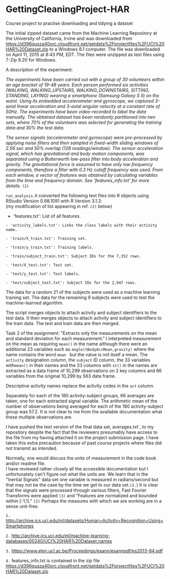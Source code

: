 # GettingCleaningProject-HAR
Course project to practise downloading and tidying a dataset

The initial zipped dataset came from the Machine Learning Repository at the University of California, Irvine and was downloaded from https://d396qusza40orc.cloudfront.net/getdata%2Fprojectfiles%2FUCI%20HAR%20Dataset.zip 
to a Windows 8.1 computer. The file was downloaded on April 11, 2015 at 8:43 PM, EDT.  The files were unzipped as text files using 7-Zip 9.20 for Windows.  

A description of the experiment:

*The experiments have been carried out with a group of 30 volunteers within an age bracket of 19-48 years. Each person performed six activities (WALKING, WALKING_UPSTAIRS, WALKING_DOWNSTAIRS, SITTING, STANDING, LAYING) wearing a smartphone (Samsung Galaxy S II) on the waist. Using its embedded accelerometer and gyroscope, we captured 3-axial linear acceleration and 3-axial angular velocity at a constant rate of 50Hz. The experiments have been video-recorded to label the data manually. The obtained dataset has been randomly partitioned into two sets, where 70% of the volunteers was selected for generating the training data and 30% the test data.*

*The sensor signals (accelerometer and gyroscope) were pre-processed by applying noise filters and then sampled in fixed-width sliding windows of 2.56 sec and 50% overlap (128 readings/window). The sensor acceleration signal, which has gravitational and body motion components, was separated using a Butterworth low-pass filter into body acceleration and gravity. The gravitational force is assumed to have only low frequency components, therefore a filter with 0.3 Hz cutoff frequency was used. From each window, a vector of features was obtained by calculating variables from the time and frequency domain. See 'features_info.txt' for more details.* `(2)`

`run_analysis.R` converted the following text files into R objects using RStudio Version 0.98.1091 with R Version 3.1.2:  
(my modification of list appearing in ref. `(2)` below)

   - 'features.txt': List of all features.

    - 'activity_labels.txt': Links the class labels with their activity name.

    - 'train/X_train.txt': Training set.

    - 'train/y_train.txt': Training labels.
	
    - 'train/subject_train.txt': Subject IDs for the 7,352 rows.

    - 'test/X_test.txt': Test set.

    - 'test/y_test.txt': Test labels.    
    
    - 'test/subject_test.txt': Subject IDs for the 2,947 rows.
	
The data for a random 21 of the subjects were used as a machine learning training set.  The data for the remaining 
9 subjects were used to test the machine-learned algorithm.  

The script merges objects to attach activity and subject identifiers to the test data.  It then merges objects to attach activity and subject identifiers to the train data. The test and train data are then merged.

Task 2 of the assignment: "Extracts only the measurements on the mean and standard deviation for each measurement."
I interpreted measurement on the mean as requiring `mean()` in the name although there were 
an additional 23 variables such as `angle(tBodyAccMean,gravity)` where the name contains the word `mean `
but the value is not itself a mean.  The `activity` designation column, the `subject` ID column, the 33 variables with`mean()` in their names and the 33 columns with `st()` in the names are extracted as a data frame of 
10,299 observations on 2 key columns and 66 variables from the original 10,299 by 563 data frame.

Descriptive activity names replace the activity codes in the `act` column.

Separately for each of the 180 activity-subject groups, 66 averages are taken, one for each 
extracted signal variable.  The arithmetic mean of the number of observations being averaged for each
of the 180 activity-subject group was 57.2.  It is not clear to me from the available documentation 
what these multiple observations are.

I have pushed the text version of the final data set, averages.txt`, to my repository despite the fact
that the reviewers presumably have access to the file from my having attached it on the project submission
page.  I have taken this extra precaution because of past course projects where files did not transmit as
intended.

Normally, one would discuss the units of measurement in the code book and/or readme file.  
I have reviewed rather closely all the accessible documentation but I unfortunately can't
figure out what the units are. We learn that in the "Inertial Signals" data set one variable is measured
in radians/second but that may not be the case by the time we get to our data set.`(2.`)  It is clear that the signals were processed through various filters, Fast Fourier Transforms were applied `(3)` and "Features are normalized and bounded within [-1,1]." `(2)`  Perhaps the measures with which we are working are in a sense unit-free.

`1.` http://archive.ics.uci.edu/ml/datasets/Human+Activity+Recognition+Using+Smartphones

`2.` http://archive.ics.uci.edu/ml/machine-learning-databases/00240/UCI%20HAR%20Dataset.names

`3.` https://www.elen.ucl.ac.be/Proceedings/esann/esannpdf/es2013-84.pdf

`4.` features_info.txt is contained in the zip file https://d396qusza40orc.cloudfront.net/getdata%2Fprojectfiles%2FUCI%20HAR%20Dataset.zip 

